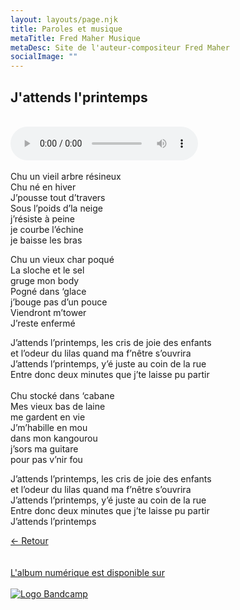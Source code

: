 ```yaml
---
layout: layouts/page.njk
title: Paroles et musique
metaTitle: Fred Maher Musique
metaDesc: Site de l'auteur-compositeur Fred Maher
socialImage: ""
---
```

<style>
*:focus {
    outline: none;
}
</style>
  ## J'attends l'printemps
<br> 
<audio controls>
  <source src="https://fredmahermusique.com/mp3/j-attends-l-printemps.ogg" type="audio/ogg">
  <source src="https://fredmahermusique.com/mp3/j-attends-l-printemps.mp3" type="audio/mpeg">
Your browser does not support the audio element.
</audio>
<br>
<br>
Chu un vieil arbre résineux<br>
Chu né en hiver<br>
J’pousse tout d’travers<br>
Sous l’poids d’la neige<br>
j’résiste à peine<br>
je courbe l’échine<br>
je baisse les bras

Chu un vieux char poqué<br>
La sloche et le sel<br>
gruge mon body<br>
Pogné dans ‘glace<br>
j’bouge pas d’un pouce<br>
Viendront m’tower<br>
J’reste enfermé
  
J’attends l’printemps, les cris de joie des enfants<br>
et l’odeur du lilas quand ma f’nêtre s’ouvrira<br>
J’attends l’printemps, y’é juste au coin de la rue<br>
Entre donc deux minutes que j’te laisse pu partir<br>
<br>
Chu stocké dans ‘cabane<br>
Mes vieux bas de laine<br>
me gardent en vie<br>
J’m’habille en mou<br>
dans mon kangourou<br>
j’sors ma guitare<br>
pour pas v’nir fou<br>

J’attends l’printemps, les cris de joie des enfants<br>
et l’odeur du lilas quand ma f’nêtre s’ouvrira<br>
J’attends l’printemps, y’é juste au coin de la rue<br>
Entre donc deux minutes que j’te laisse pu partir<br>
J’attends l’printemps

[&larr; Retour](/j-attends-l-printemps/index.html#heading-paroles-et-musique)
<br>
<br> 
<a class="bandcamp" href="https://fredmahermusique.bandcamp.com">
          <br>L'album numérique est disponible sur<br><br><img src="/images/bandcamp.svg" alt="Logo Bandcamp"></a>